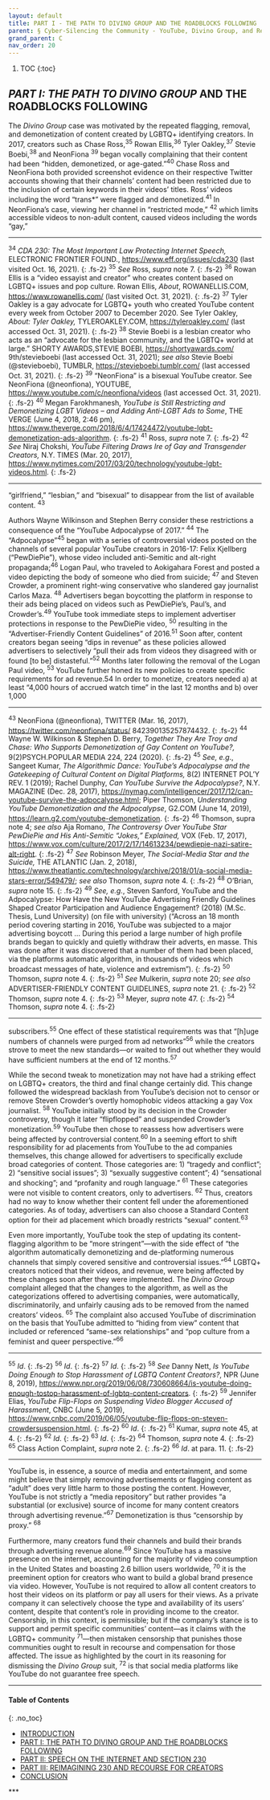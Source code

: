 ```yaml
---
layout: default
title: PART I - THE PATH TO DIVINO GROUP AND THE ROADBLOCKS FOLLOWING
parent: § Cyber-Silencing the Community - YouTube, Divino Group, and Reimagining Section 230  
grand_parent: C
nav_order: 20 
---
```

<style>
.dont-break-out {
  /* These are technically the same, but use both */
  overflow-wrap: break-word;
  word-wrap: break-word;

     -ms-word-break: break-all;
  /* This is the dangerous one in WebKit, as it breaks things wherever */
  word-break: break-all;
  /* Instead use this non-standard one: */
  word-break: break-word;
}

.youtube-container {
    position: relative;
    width: 100%;
    height: 0;
    padding-bottom: 56.25%;
}
.youtube-video {
    position: absolute;
    top: 0;
    left: 0;
    width: 100%;
    height: 100%;
}

</style>

<div class="dont-break-out" markdown="1">

1. TOC
{:toc}

## *PART I: THE PATH TO DIVINO GROUP* AND THE ROADBLOCKS FOLLOWING
The *Divino Group* case was motivated by the repeated flagging, removal, and demonetization of content created by LGBTQ+ identifying creators. In 2017, creators such as Chase Ross,<sup>35</sup> Rowan Ellis,<sup>36</sup> Tyler Oakley,<sup>37</sup> Stevie Boebi,<sup>38</sup> and NeonFiona <sup>39</sup> began vocally complaining that their content had been “hidden, demonetized, or age-gated.”<sup>40</sup> Chase Ross and NeonFiona both provided screenshot evidence on their respective Twitter accounts showing that their channels’ content had been restricted due to the inclusion of certain keywords in their videos’ titles. Ross’ videos including the word “trans*” were flagged and demonetized.<sup>41</sup> In NeonFiona’s case, viewing her channel in “restricted mode,” <sup>42</sup> which limits accessible videos to non-adult content, caused videos including the words “gay,”

***
<sup>34</sup> *CDA 230: The Most Important Law Protecting Internet Speech,* ELECTRONIC FRONTIER FOUND., https://www.eff.org/issues/cda230 (last visited Oct. 16, 2021). 
{: .fs-2}
<sup>35</sup> *See* Ross, *supra* note 7. 
{: .fs-2}
<sup>36</sup> Rowan Ellis is a “video essayist and creator” who creates content based on LGBTQ+ issues and pop culture. Rowan Ellis, *About*, ROWANELLIS.COM, https://www.rowanellis.com/ (last visited Oct. 31, 2021). 
{: .fs-2}
<sup>37</sup> Tyler Oakley is a gay advocate for LGBTQ+ youth who created YouTube content every week from October 2007 to December 2020. See Tyler Oakley, *About: Tyler Oakley,* TYLEROAKLEY.COM, https://tyleroakley.com/ (last accessed Oct. 31, 2021). 
{: .fs-2}
<sup>38</sup> Stevie Boebi is a lesbian creator who acts as an “advocate for the lesbian community, and the LGBTQ+ world at large.” SHORTY AWARDS,STEVIE BOEBI, https://shortyawards.com/ 9th/stevieboebi (last accessed Oct. 31, 2021); *see also* Stevie Boebi (@stevieboebi), TUMBLR, https://stevieboebi.tumblr.com/ (last accessed Oct. 31, 2021). 
{: .fs-2}
<sup>39</sup> “NeonFiona” is a bisexual YouTube creator. See NeonFiona (@neonfiona), YOUTUBE, https://www.youtube.com/c/neonfiona/videos (last accessed Oct. 31, 2021). 
{: .fs-2}
<sup>40</sup> Megan Farokhmanesh, *YouTube is Still Restricting and Demonetizing LGBT Videos – and Adding Anti-LGBT Ads to Some*, THE VERGE (June 4, 2018, 2:46 pm), https://www.theverge.com/2018/6/4/17424472/youtube-lgbt-demonetization-ads-algorithm. 
{: .fs-2}
<sup>41</sup> Ross, *supra* note 7. 
{: .fs-2}
<sup>42</sup> *See* Niraj Chokshi, *YouTube Filtering Draws Ire of Gay and Transgender Creators,* N.Y. TIMES (Mar. 20, 2017), https://www.nytimes.com/2017/03/20/technology/youtube-lgbt-videos.html.
{: .fs-2}
***

“girlfriend,” “lesbian,” and “bisexual” to disappear from the list of available content. <sup>43</sup> 

Authors Wayne Wilkinson and Stephen Berry consider these restrictions a consequence of the “YouTube Adpocalypse of 2017.” <sup>44</sup> The “Adpocalypse”<sup>45</sup> began with a series of controversial videos posted on the channels of several popular YouTube creators in 2016-17: Felix Kjellberg (“PewDiePie”), whose video included anti-Semitic and alt-right propaganda;<sup>46</sup> Logan Paul, who traveled to Aokigahara Forest and posted a video depicting the body of someone who died from suicide; <sup>47</sup> and Steven Crowder, a prominent right-wing conservative who slandered gay journalist Carlos Maza. <sup>48</sup> Advertisers began boycotting the platform in response to their ads being placed on videos such as PewDiePie’s, Paul’s, and Crowder’s.<sup>49</sup> YouTube took immediate steps to implement advertiser protections in response to the PewDiePie video, <sup>50</sup> resulting in the “Advertiser-Friendly Content Guidelines” of 2016.<sup>51</sup> Soon after, content creators began seeing “dips in revenue” as these policies allowed advertisers to selectively “pull their ads from videos they disagreed with or found [to be] distasteful.”<sup>52</sup> Months later following the removal of the Logan Paul video, <sup>53</sup> YouTube further honed its new policies to create specific requirements for ad revenue.54 In order to monetize, creators needed a) at least “4,000 hours of accrued watch time” in the last 12 months and b) over 1,000

***
<sup>43</sup> NeonFiona (@neonfiona), TWITTER (Mar. 16, 2017), https://twitter.com/neonfiona/status/ 842390135257874432. 
{: .fs-2}
<sup>44</sup> Wayne W. Wilkinson & Stephen D. Berry, *Together They Are Troy and Chase: Who Supports Demonetization of Gay Content on YouTube?,* 9(2)PSYCH.POPULAR MEDIA 224, 224 (2020). 
{: .fs-2}
<sup>45</sup> *See, e.g*., Sangeet Kumar, *The Algorithmic Dance: YouTube’s Adpocalypse and the Gatekeeping of Cultural Content on Digital Platforms,* 8(2) INTERNET POL’Y REV. 1 (2019); Rachel Dunphy, *Can YouTube Survive the Adpocalypse?*, N.Y. MAGAZINE (Dec. 28, 2017), https://nymag.com/intelligencer/2017/12/can-youtube-survive-the-adpocalypse.html; Piper Thomson, *Understanding YouTube Demonetization and the Adpocalypse*, G2.COM (June 14, 2019), https://learn.g2.com/youtube-demonetization.
{: .fs-2}
<sup>46</sup> Thomson, supra note 4; *see also* Aja Romano, *The Controversy Over YouTube Star PewDiePie and His Anti-Semitic “Jokes,” Explained,* VOX (Feb. 17, 2017), https://www.vox.com/culture/2017/2/17/14613234/pewdiepie-nazi-satire-alt-right. 
{: .fs-2}
<sup>47</sup> *See* Robinson Meyer, *The Social-Media Star and the Suicide,* THE ATLANTIC (Jan. 2, 2018), https://www.theatlantic.com/technology/archive/2018/01/a-social-media-stars-error/549479/; *see also* Thomson, *supra* note 4. 
{: .fs-2}
<sup>48</sup> O’Brian, *supra* note 15. 
{: .fs-2}
<sup>49</sup> *See, e.g.*, Steven Sanford, YouTube and the Adpocalypse: How Have the New YouTube Advertising Friendly Guidelines Shaped Creator Participation and Audience Engagement? (2018) (M.Sc. Thesis, Lund University) (on file with university) (“Across an 18 month period covering starting in 2016, YouTube was subjected to a major advertising boycott … During this period a large number of high profile brands began to quickly and quietly withdraw their adverts, en masse. This was done after it was discovered that a number of them had been placed, via the platforms automatic algorithm, in thousands of videos which broadcast messages of hate, violence and extremism”). 
{: .fs-2}
<sup>50</sup> Thomson, *supra* note 4. 
{: .fs-2}
<sup>51</sup> *See* Mulkerin, *supra* note 20; *see also* ADVERTISER-FRIENDLY CONTENT GUIDELINES, *supra* note 21. 
{: .fs-2}
<sup>52</sup> Thomson, *supra* note 4. 
{: .fs-2}
<sup>53</sup> Meyer, *supra* note 47. 
{: .fs-2}
<sup>54</sup> Thomson, *supra* note 4.
{: .fs-2}
***

subscribers.<sup>55</sup> One effect of these statistical requirements was that “[h]uge numbers of channels were purged from ad networks”<sup>56</sup> while the creators strove to meet the new standards—or waited to find out whether they would have sufficient numbers at the end of 12 months.<sup>57</sup>

While the second tweak to monetization may not have had a striking effect on LGBTQ+ creators, the third and final change certainly did. This change followed the widespread backlash from YouTube’s decision not to censor or remove Steven Crowder’s overtly homophobic videos attacking a gay Vox journalist. <sup>58</sup> YouTube initially stood by its decision in the Crowder controversy, though it later “flipflopped” and suspended Crowder’s monetization.<sup>59</sup> YouTube then chose to reassess how advertisers were being affected by controversial content.<sup>60</sup> In a seeming effort to shift responsibility for ad placements from YouTube to the ad companies themselves, this change allowed for advertisers to specifically exclude broad categories of content. Those categories are: 1) “tragedy and conflict”; 2) “sensitive social issues”; 3) “sexually suggestive content”; 4) “sensational and shocking”; and “profanity and rough language.” <sup>61</sup> These categories were not visible to content creators, only to advertisers. <sup>62</sup> Thus, creators had no way to know whether their content fell under the aforementioned categories. As of today, advertisers can also choose a Standard Content option for their ad placement which broadly restricts “sexual” content.<sup>63</sup>

Even more importantly, YouTube took the step of updating its content-flagging algorithm to be “more stringent”—with the side effect of “the algorithm automatically demonetizing and de-platforming numerous channels that simply covered sensitive and controversial issues.”<sup>64</sup> LGBTQ+ creators noticed that their videos, and revenue, were being affected by these changes soon after they were implemented. The *Divino Group* complaint alleged that the changes to the algorithm, as well as the categorizations offered to advertising companies, were automatically, discriminatorily, and unfairly causing ads to be removed from the named creators’ videos. <sup>65</sup> The complaint also accused YouTube of discrimination on the basis that YouTube admitted to “hiding from view” content that included or referenced “same-sex relationships” and “pop culture from a feminist and queer perspective.”<sup>66</sup>

***
<sup>55</sup> *Id*. 
{: .fs-2}
<sup>56</sup> *Id*. 
{: .fs-2}
<sup>57</sup> *Id*. 
{: .fs-2}
<sup>58</sup> *See* Danny Nett, *Is YouTube Doing Enough to Stop Harassment of LGBTQ Content Creators?*, NPR (June 8, 2019), https://www.npr.org/2019/06/08/730608664/is-youtube-doing-enough-tostop-harassment-of-lgbtq-content-creators. 
{: .fs-2}
<sup>59</sup> Jennifer Elias, *YouTube Flip-Flops on Suspending Video Blogger Accused of Harassment*, CNBC (June 5, 2019), https://www.cnbc.com/2019/06/05/youtube-flip-flops-on-steven-crowdersuspension.html. 
{: .fs-2}
<sup>60</sup> *Id*. 
{: .fs-2}
<sup>61</sup> Kumar, *supra* note 45, at 4. 
{: .fs-2}
<sup>62</sup> *Id*. 
{: .fs-2}
<sup>63</sup> *Id*. 
{: .fs-2}
<sup>64</sup> Thomson, *supra* note 4. 
{: .fs-2}
<sup>65</sup> Class Action Complaint, *supra* note 2. 
{: .fs-2}
<sup>66</sup> *Id*. at para. 11.
{: .fs-2}
***

YouTube is, in essence, a source of media and entertainment, and some might believe that simply removing advertisements or flagging content as “adult” does very little harm to those posting the content. However, YouTube is not strictly a “media repository” but rather provides “a substantial (or exclusive) source of income for many content creators through advertising revenue.”<sup>67</sup> Demonetization is thus “censorship by proxy.” <sup>68</sup>

Furthermore, many creators fund their channels and build their brands through advertising revenue alone.<sup>69</sup> Since YouTube has a massive presence on the internet, accounting for the majority of video consumption in the United States and boasting 2.6 billion users worldwide, <sup>70</sup> it is the preeminent option for creators who want to build a global brand presence via video. However, YouTube is not required to allow all content creators to host their videos on its platform or pay all users for their views. As a private company it can selectively choose the type and availability of its users’ content, despite that content’s role in providing income to the creator. Censorship, in this context, is permissible; but if the company’s stance is to support and permit specific communities’ content—as it claims with the LGBTQ+ community <sup>71</sup>—then mistaken censorship that punishes those communities ought to result in recourse and compensation for those affected. The issue as highlighted by the court in its reasoning for dismissing the *Divino Group* suit, <sup>72</sup> is that social media platforms like YouTube do not guarantee free speech.

***

#### Table of Contents
{: .no_toc}

<ul><li> <a href="/docs/C/Cyber-Silencing-the-Community-YouTube-Divino-Group-and-Reimagining-Section-230-1/">
INTRODUCTION</a></li><li> <a href="/docs/C/Cyber-Silencing-the-Community-YouTube-Divino-Group-and-Reimagining-Section-230-2/">
PART I: THE PATH TO DIVINO GROUP AND THE ROADBLOCKS FOLLOWING</a></li><li> <a href="/docs/C/Cyber-Silencing-the-Community-YouTube-Divino-Group-and-Reimagining-Section-230-3/">
PART II: SPEECH ON THE INTERNET AND SECTION 230</a></li><li> <a href="/docs/C/Cyber-Silencing-the-Community-YouTube-Divino-Group-and-Reimagining-Section-230-4/">
PART III: REIMAGINING 230 AND RECOURSE FOR CREATORS</a></li><li> <a href="/docs/C/Cyber-Silencing-the-Community-YouTube-Divino-Group-and-Reimagining-Section-230-5/">
CONCLUSION</a></li></ul>
***

</div>
